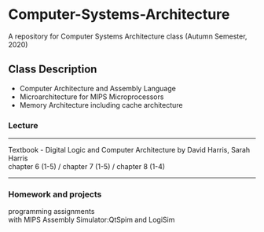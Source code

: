 # Computer-Systems-Architecture
A repository for Computer Systems Architecture class (Autumn Semester, 2020)
## Class Description
- Computer Architecture and Assembly Language
- Microarchitecture for MIPS Microprocessors
- Memory Architecture including cache architecture

### Lecture

*  *  *
Textbook - Digital Logic and Computer Architecture by David Harris, Sarah Harris\
chapter 6 (1-5) / chapter 7 (1-5) / chapter 8 (1-4)
*  *  *
### Homework and projects
programming assignments\
with MIPS Assembly Simulator:QtSpim and LogiSim


